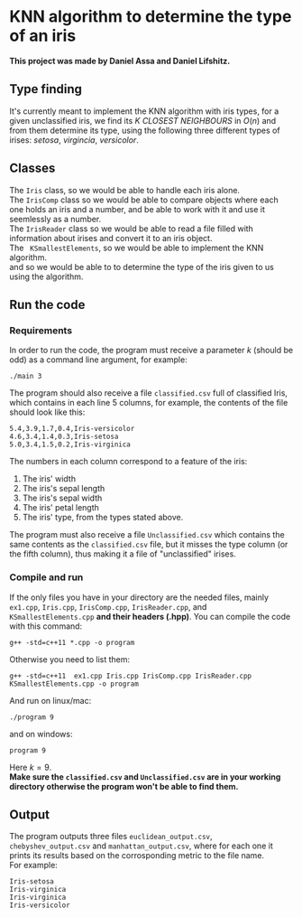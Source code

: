 # KNN algorithm to determine the type of an iris

**This project was made by Daniel Assa and Daniel Lifshitz.**
## Type finding
It's currently meant to implement the KNN algorithm with iris types, for a given unclassified iris, we find its *K CLOSEST NEIGHBOURS* in $O\left(n\right)$ and from them determine its type,
using the following three different types of irises: *setosa*, *virgincia*, *versicolor*. 
## Classes
 The ```Iris``` class, so we would be able to handle each iris alone.  
The ```IrisComp``` class so we would be able to compare objects where each one holds an iris and a number, and be able to work with it and use it seemlessly as a number.  
The ```IrisReader``` class so we would be able to read a file filled with information about irises and convert it to an iris object.  
The ``` KSmallestElements```, so we would be able to implement the KNN algorithm.  
and so we would be able to to determine the type of the iris given to us using the algorithm. 
## Run the code
### Requirements
In order to run the code, the program must receive a parameter $k$ (should be odd) as a command line argument, for example:
```
./main 3
```

The program should also receive a file ```classified.csv``` full of classified Iris, which contains in each line $5$ columns, for example, the contents of the file should look like this:  
```
5.4,3.9,1.7,0.4,Iris-versicolor
4.6,3.4,1.4,0.3,Iris-setosa
5.0,3.4,1.5,0.2,Iris-virginica
```
The numbers in each column correspond to a feature of the iris:
1. The iris' width
2. The iris's sepal length
3. The iris's sepal width
4. The iris' petal length
5. The iris' type, from the types stated above.  
  
  
The program must also receive a file ```Unclassified.csv``` which contains the same contents as the ```classified.csv``` file, but it misses the type column (or the fifth column), thus making it a file of "unclassified" irises.  
### Compile and run
If the only files you have in your directory are the needed files, mainly ```ex1.cpp```, ```Iris.cpp```, ```IrisComp.cpp```, ```IrisReader.cpp```, and  ```KSmallestElements.cpp``` **and their headers (.hpp)**.
You can compile the code with this command:  
```
g++ -std=c++11 *.cpp -o program
```
Otherwise you need to list them:
```
g++ -std=c++11  ex1.cpp Iris.cpp IrisComp.cpp IrisReader.cpp KSmallestElements.cpp -o program
```
And run on linux/mac: 
```
./program 9
```
and on windows:
```
program 9
```
Here $k=9$.  
**Make sure the ```classified.csv``` and ```Unclassified.csv``` are in your working directory otherwise the program won't be able to find them.**

## Output
The program outputs three files ```euclidean_output.csv```, ```chebyshev_output.csv``` and ```manhattan_output.csv```, where for each one it prints its results based on the corrosponding metric to the file name.  
For example: 
```
Iris-setosa
Iris-virginica
Iris-virginica
Iris-versicolor
```




